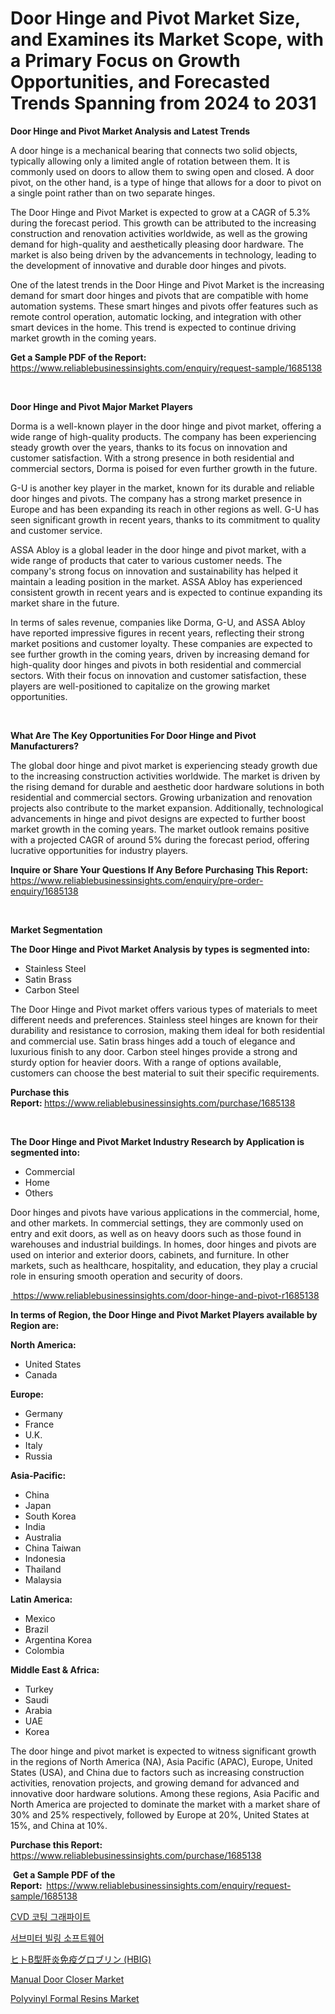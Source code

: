 <p><h1>Door Hinge and Pivot Market Size, and Examines its Market Scope, with a Primary Focus on Growth Opportunities, and Forecasted Trends Spanning from 2024 to 2031</h1></p><p><strong>Door Hinge and Pivot Market Analysis and Latest Trends</strong></p>
<p><p>A door hinge is a mechanical bearing that connects two solid objects, typically allowing only a limited angle of rotation between them. It is commonly used on doors to allow them to swing open and closed. A door pivot, on the other hand, is a type of hinge that allows for a door to pivot on a single point rather than on two separate hinges.</p><p>The Door Hinge and Pivot Market is expected to grow at a CAGR of 5.3% during the forecast period. This growth can be attributed to the increasing construction and renovation activities worldwide, as well as the growing demand for high-quality and aesthetically pleasing door hardware. The market is also being driven by the advancements in technology, leading to the development of innovative and durable door hinges and pivots.</p><p>One of the latest trends in the Door Hinge and Pivot Market is the increasing demand for smart door hinges and pivots that are compatible with home automation systems. These smart hinges and pivots offer features such as remote control operation, automatic locking, and integration with other smart devices in the home. This trend is expected to continue driving market growth in the coming years.</p></p>
<p><strong>Get a Sample PDF of the Report:&nbsp;</strong> <a href="https://www.reliablebusinessinsights.com/enquiry/request-sample/1685138">https://www.reliablebusinessinsights.com/enquiry/request-sample/1685138</a></p>
<p>&nbsp;</p>
<p><strong>Door Hinge and Pivot Major Market Players</strong></p>
<p><p>Dorma is a well-known player in the door hinge and pivot market, offering a wide range of high-quality products. The company has been experiencing steady growth over the years, thanks to its focus on innovation and customer satisfaction. With a strong presence in both residential and commercial sectors, Dorma is poised for even further growth in the future.</p><p>G-U is another key player in the market, known for its durable and reliable door hinges and pivots. The company has a strong market presence in Europe and has been expanding its reach in other regions as well. G-U has seen significant growth in recent years, thanks to its commitment to quality and customer service.</p><p>ASSA Abloy is a global leader in the door hinge and pivot market, with a wide range of products that cater to various customer needs. The company's strong focus on innovation and sustainability has helped it maintain a leading position in the market. ASSA Abloy has experienced consistent growth in recent years and is expected to continue expanding its market share in the future.</p><p>In terms of sales revenue, companies like Dorma, G-U, and ASSA Abloy have reported impressive figures in recent years, reflecting their strong market positions and customer loyalty. These companies are expected to see further growth in the coming years, driven by increasing demand for high-quality door hinges and pivots in both residential and commercial sectors. With their focus on innovation and customer satisfaction, these players are well-positioned to capitalize on the growing market opportunities.</p></p>
<p>&nbsp;</p>
<p><strong>What Are The Key Opportunities For Door Hinge and Pivot Manufacturers?</strong></p>
<p><p>The global door hinge and pivot market is experiencing steady growth due to the increasing construction activities worldwide. The market is driven by the rising demand for durable and aesthetic door hardware solutions in both residential and commercial sectors. Growing urbanization and renovation projects also contribute to the market expansion. Additionally, technological advancements in hinge and pivot designs are expected to further boost market growth in the coming years. The market outlook remains positive with a projected CAGR of around 5% during the forecast period, offering lucrative opportunities for industry players.</p></p>
<p><strong>Inquire or Share Your Questions If Any Before Purchasing This Report:</strong> <a href="https://www.reliablebusinessinsights.com/enquiry/pre-order-enquiry/1685138">https://www.reliablebusinessinsights.com/enquiry/pre-order-enquiry/1685138</a></p>
<p>&nbsp;</p>
<p><strong>Market Segmentation</strong></p>
<p><strong>The Door Hinge and Pivot Market Analysis by types is segmented into:</strong></p>
<p><ul><li>Stainless Steel</li><li>Satin Brass</li><li>Carbon Steel</li></ul></p>
<p><p>The Door Hinge and Pivot market offers various types of materials to meet different needs and preferences. Stainless steel hinges are known for their durability and resistance to corrosion, making them ideal for both residential and commercial use. Satin brass hinges add a touch of elegance and luxurious finish to any door. Carbon steel hinges provide a strong and sturdy option for heavier doors. With a range of options available, customers can choose the best material to suit their specific requirements.</p></p>
<p><strong>Purchase this Report:&nbsp;</strong><a href="https://www.reliablebusinessinsights.com/purchase/1685138">https://www.reliablebusinessinsights.com/purchase/1685138</a></p>
<p>&nbsp;</p>
<p><strong>The Door Hinge and Pivot Market Industry Research by Application is segmented into:</strong></p>
<p><ul><li>Commercial</li><li>Home</li><li>Others</li></ul></p>
<p><p>Door hinges and pivots have various applications in the commercial, home, and other markets. In commercial settings, they are commonly used on entry and exit doors, as well as on heavy doors such as those found in warehouses and industrial buildings. In homes, door hinges and pivots are used on interior and exterior doors, cabinets, and furniture. In other markets, such as healthcare, hospitality, and education, they play a crucial role in ensuring smooth operation and security of doors.</p></p>
<p><a href="https://www.reliablebusinessinsights.com/door-hinge-and-pivot-r1685138">&nbsp;https://www.reliablebusinessinsights.com/door-hinge-and-pivot-r1685138</a></p>
<p><strong>In terms of Region, the Door Hinge and Pivot Market Players available by Region are:</strong></p>
<p>
    <p> <strong> North America: </strong>
        <ul>
            <li>United States</li>
            <li>Canada</li>
        </ul>
        </p> 
    <p> <strong> Europe: </strong>
        <ul>
            <li>Germany</li>
            <li>France</li>
            <li>U.K.</li>
            <li>Italy</li>
            <li>Russia</li>
        </ul>
        </p> 
    <p> <strong> Asia-Pacific: </strong>
        <ul>
            <li>China</li>
            <li>Japan</li>
            <li>South Korea</li>
            <li>India</li>
            <li>Australia</li>
            <li>China Taiwan</li>
            <li>Indonesia</li>
            <li>Thailand</li>
            <li>Malaysia</li>
        </ul>
        </p> 
    <p> <strong> Latin America: </strong>
        <ul>
            <li>Mexico</li>
            <li>Brazil</li>
            <li>Argentina Korea</li>
            <li>Colombia</li>
        </ul>
        </p> 
    <p> <strong> Middle East & Africa: </strong>
        <ul>
            <li>Turkey</li>
            <li>Saudi</li>
            <li>Arabia</li>
            <li>UAE</li>
            <li>Korea</li>
        </ul>
    </p>
    </p>
<p><p>The door hinge and pivot market is expected to witness significant growth in the regions of North America (NA), Asia Pacific (APAC), Europe, United States (USA), and China due to factors such as increasing construction activities, renovation projects, and growing demand for advanced and innovative door hardware solutions. Among these regions, Asia Pacific and North America are projected to dominate the market with a market share of 30% and 25% respectively, followed by Europe at 20%, United States at 15%, and China at 10%.</p></p>
<p><strong>Purchase this Report: </strong><a href="https://www.reliablebusinessinsights.com/purchase/1685138">https://www.reliablebusinessinsights.com/purchase/1685138</a></p>
<p>&nbsp;<strong>Get a Sample PDF of the Report:&nbsp;&nbsp;</strong><a href="https://www.reliablebusinessinsights.com/enquiry/request-sample/1685138">https://www.reliablebusinessinsights.com/enquiry/request-sample/1685138</a></p>
<p><strong></strong></p>
<p><p><a href="https://github.com/lzrvbyqzftro57/Market-Research-Report-List-2/blob/main/8067307105864.md">CVD 코팅 그래파이트</a></p><p><a href="https://github.com/vs019sa3m8x/Market-Research-Report-List-2/blob/main/5345646105865.md">서브미터 빌링 소프트웨어</a></p><p><a href="https://medium.com/@elmoray21/%E4%BA%BA%E9%96%93%E3%81%AE%E3%83%98%E3%83%91%E3%83%86%E3%82%A3%E3%83%86%E3%82%A3%E3%82%B9b%E5%85%8D%E7%96%AB%E3%82%B0%E3%83%AD%E3%83%96%E3%83%AA%E3%83%B3-hbig-%E5%B8%82%E5%A0%B4%E8%AA%BF%E6%9F%BB%E3%83%AC%E3%83%9D%E3%83%BC%E3%83%88-%E3%81%9D%E3%81%AE%E6%AD%B4%E5%8F%B2%E3%81%A82024%E5%B9%B4%E3%81%8B%E3%82%892031%E5%B9%B4%E3%81%AE%E4%BA%88%E6%B8%AC-b0318d8b56dc">ヒトB型肝炎免疫グロブリン (HBIG)</a></p><p><a href="https://github.com/brenzgnarento/Market-Research-Report-List-2/blob/main/manual-door-closer-market.md">Manual Door Closer Market</a></p><p><a href="https://github.com/jerrycopelandthomaswsqd8q/Market-Research-Report-List-3/blob/main/polyvinyl-formal-resins-market.md">Polyvinyl Formal Resins Market</a></p></p>